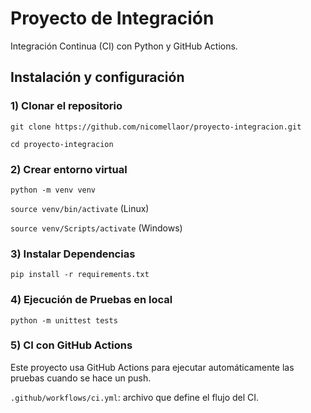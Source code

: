 # Proyecto de Integración
Integración Continua (CI) con Python y GitHub Actions.

## Instalación y configuración
### 1) Clonar el repositorio
   
`git clone https://github.com/nicomellaor/proyecto-integracion.git`

`cd proyecto-integracion`

### 2) Crear entorno virtual

`python -m venv venv`

`source venv/bin/activate` (Linux)

`source venv/Scripts/activate` (Windows)

### 3) Instalar Dependencias

`pip install -r requirements.txt`

### 4) Ejecución de Pruebas en local

`python -m unittest tests`

### 5) CI con GitHub Actions

Este proyecto usa GitHub Actions para ejecutar automáticamente las pruebas cuando se hace un push.

`.github/workflows/ci.yml`: archivo que define el flujo del CI.
